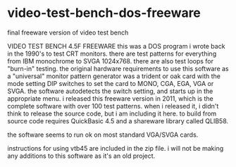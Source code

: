 # video-test-bench-dos-freeware
final freeware version of video test bench

VIDEO TEST BENCH 4.5F FREEWARE
this was a DOS program i wrote back in the 1990's to test CRT monitors.
there are test patterns for everything from IBM monochrome
to SVGA 1024x768.  there are also test loops for "burn-in" testing.
the original hardware requirements to use this software as a "universal"
monitor pattern generator was a trident or oak card with the mode setting 
DIP switches to set the card to MONO, CGA, EGA, VGA or SVGA.
the software autodetects the switch setting, and starts up in the appropriate menu.
i released this freeware version in 2011, which is the complete software
with over 100 test patterns. when i released it, i didn't think to release
the source code, but i am including it here.  to build from source
code requires QuickBasic 4.5 and a shareware library called QLIB58.

the software seems to run ok on most standard VGA/SVGA cards.

instructions for using vtb45 are included in the zip file.
i will not be making any additions to this software as it's an old project.
